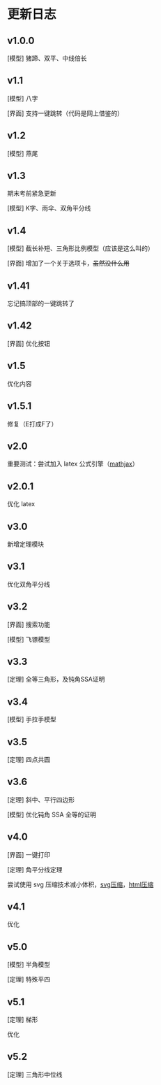 # 更新日志

## v1.0.0

[模型] 猪蹄、双平、中线倍长

## v1.1

[模型] 八字

[界面] 支持一键跳转（代码是网上借鉴的）

## v1.2

[模型] 燕尾

## v1.3

期末考前紧急更新

[模型] K字、雨伞、双角平分线

## v1.4

[模型] 截长补短、三角形比例模型（应该是这么叫的）

[界面] 增加了一个关于选项卡，~~虽然没什么用~~

## v1.41

忘记搞顶部的一键跳转了

## v1.42

[界面] 优化按钮

## v1.5

优化内容

## v1.5.1

修复（E打成F了）

## v2.0

重要测试：尝试加入 latex 公式引擎（[mathjax](https://www.mathjax.org/)）

## v2.0.1

优化 latex

## v3.0

新增定理模块

## v3.1

优化双角平分线

## v3.2

[界面] 搜索功能

[模型] 飞镖模型

## v3.3

[定理] 全等三角形，及钝角SSA证明

## v3.4

[模型] 手拉手模型

## v3.5

[定理] 四点共圆

## v3.6

[定理] 斜中、平行四边形

[模型] 优化钝角 SSA 全等的证明

## v4.0

[界面] 一键打印

[定理] 角平分线定理

尝试使用 svg 压缩技术减小体积，[svg压缩](https://www.apeaksoft.com/zh-CN/free-online-image-compressor/)，[html压缩](https://www.bchrt.com/tools/html-minifier/)

## v4.1

优化

## v5.0

[模型] 半角模型

[定理] 特殊平四

## v5.1

[定理] 梯形

优化

## v5.2

[定理] 三角形中位线
